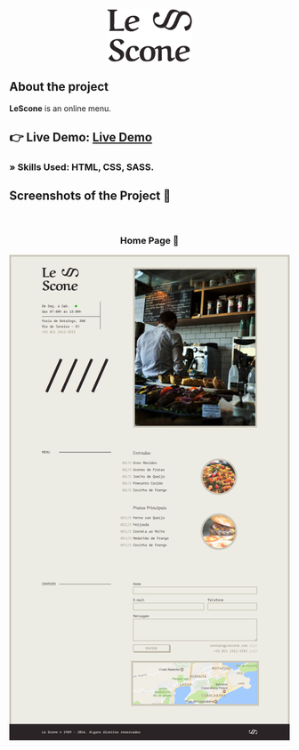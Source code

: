 <div align='center'><img style="width:30%" src='./img/lescone.png'/></div>

<h2>About the project</h2>

  <p><b>LeScone</b> is an online menu.</p>

## 👉 Live Demo: <a href='https://lescone-blush.vercel.app/'>Live Demo</a>

### » Skills Used: HTML, CSS, SASS.

##

<h2>Screenshots of the Project 📸</h2>
<br>
<h3 align='center'>Home Page 🏡</h3>

<div align='center'>
<img src='./img/homepage-lescone.png'/>

</div>
